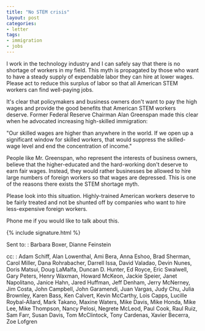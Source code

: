```yaml
---
title: "No STEM crisis"
layout: post
categories:
- letter
tags:
- immigration
- jobs
---
```


I work in the technology industry and I can safely say that there is no shortage of workers in my field. This myth is propagated by those who want to have a steady supply of expendable labor they can hire at lower wages. Please act to reduce this surplus of labor so that all American STEM workers can find well-paying jobs.

It's clear that policymakers and business owners don't want to pay the high wages and provide the good benefits that American STEM workers deserve. Former Federal Reserve Chairman Alan Greenspan made this clear when he advocated increasing high-skilled immigration:

"Our skilled wages are higher than anywhere in the world. If we open up a significant window for skilled workers, that would suppress the skilled-wage level and end the concentration of income."

People like Mr. Greenspan, who represent the interests of business owners, believe that the higher-educated and the hard-working don't deserve to earn fair wages. Instead, they would rather businesses be allowed to hire large numbers of foreign workers so that wages are depressed. This is one of the reasons there exists the STEM shortage myth.

Please look into this situation. Highly-trained American workers deserve to be fairly treated and not be shunted off by companies who want to hire less-expensive foreign workers.

Phone me if you would like to talk about this.

{% include signature.html %}

Sent to:
: Barbara Boxer, Dianne Feinstein

cc:
: Adam Schiff, Alan Lowenthal, Ami Bera, Anna Eshoo, Brad Sherman, Carol Miller, Dana Rohrabacher, Darrell Issa, David Valadao, Devin Nunes, Doris Matsui, Doug LaMalfa, Duncan D. Hunter, Ed Royce, Eric Swalwell, Gary Peters, Henry Waxman, Howard McKeon, Jackie Speier, Janet Napolitano, Janice Hahn, Jared Huffman, Jeff Denham, Jerry McNerney, Jim Costa, John Campbell, John Garamendi, Juan Vargas, Judy Chu, Julia Brownley, Karen Bass, Ken Calvert, Kevin McCarthy, Lois Capps, Lucille Roybal-Allard, Mark Takano, Maxine Waters, Mike Davis, Mike Honda, Mike Lee, Mike Thompson, Nancy Pelosi, Negrete McLeod, Paul Cook, Raul Ruiz, Sam Farr, Susan Davis, Tom McClintock, Tony Cardenas, Xavier Becerra, Zoe Lofgren
